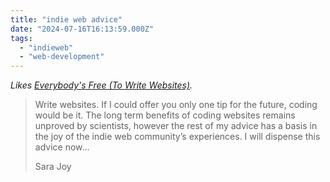 ```yaml
---
title: "indie web advice"
date: "2024-07-16T16:13:59.000Z"
tags: 
  - "indieweb"
  - "web-development"
---
```


_Likes [Everybody's Free (To Write Websites)](https://sarajoy.dev/blog/write-websites/)._

> Write websites. If I could offer you only one tip for the future, coding would be it. The long term benefits of coding websites remains unproved by scientists, however the rest of my advice has a basis in the joy of the indie web community’s experiences. I will dispense this advice now...
> 
> Sara Joy
